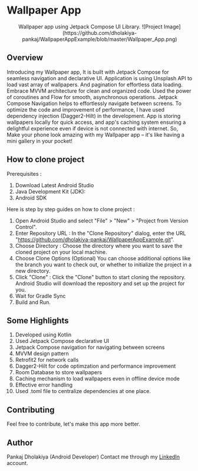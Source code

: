 # Wallpaper App
<center>
  Wallpaper app using Jetpack Compose UI Library.
  ![Project Image](https://github.com/dholakiya-pankaj/WallpaperAppExample/blob/master/Wallpaper_App.png)
</center>

## Overview

Introducing my Wallpaper app, It is built with Jetpack Compose for seamless navigation and declarative UI. Application is using Unsplash API to load vast array of wallpapers. And pagination for effortless data loading. Embrace MVVM architecture for clean and organized code. Used the power of coroutines and Flow for smooth, asynchronous operations. Jetpack Compose Navigation helps to effortlessly navigate between screens. To optimize the code and improvement of performance, I have used dependency injection (Dagger2-Hilt) in the development. App is storing wallpapers locally for quick access, and app's caching system ensuring a delightful experience even if device is not connected with internet. So, Make your phone look amazing with my Wallpaper app – it's like having a mini gallery in your pocket!

## How to clone project

Prerequisites : 
1. Download Latest Android Studio
2. Java Development Kit (JDK):
3. Android SDK

Here is step by step guides on how to clone project :
1. Open Android Studio and select "File" > "New" > "Project from Version Control".
2. Enter Repository URL :
In the "Clone Repository" dialog, enter the URL "https://github.com/dholakiya-pankaj/WallpaperAppExample.git". 
3. Choose Directory :
Choose the directory where you want to save the cloned project on your local machine.
4. Choose Clone Options (Optional)
You can choose additional options like the branch you want to check out, or whether to initialize the project in a new directory.
5. Click "Clone" :
Click the "Clone" button to start cloning the repository. Android Studio will download the repository and set up the project for you.
6. Wait for Gradle Sync
7. Build and Run.

## Some Highlights
1. Developed using Kotlin
2. Used Jetpack Compose declarative UI
3. Jetpack Compose navigation for navigating between screens
4. MVVM design pattern 
5. Retrofit2 for network calls
6. Dagger2-Hilt for code optimzation and performance improvement
7. Room Database to store wallpapers
8. Caching mechanism to load wallpapers even in offline device mode
9. Effective error handling
10. Used .toml file to centralize dependencies at one place.

## Contributing
Feel free to contribute, let's make this app more better.

## Author
Pankaj Dholakiya (Android Developer)
Contact me through my [LinkedIn](https://www.linkedin.com/in/pankaj-dholakiya-b47a63189/) account.
